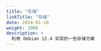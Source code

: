 ```yaml
---
title: "存储"
linkTitle: "存储"
date: 2024-01-18
weight: 2000
description: >
  利用 debian 12.4 实现的一些存储方案
---
```


